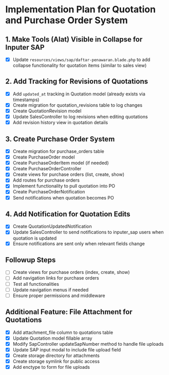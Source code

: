 # Implementation Plan for Quotation and Purchase Order System

## 1. Make Tools (Alat) Visible in Collapse for Inputer SAP
- [x] Update `resources/views/sap/daftar-penawaran.blade.php` to add collapse functionality for quotation items (similar to sales view)

## 2. Add Tracking for Revisions of Quotations
- [x] Add `updated_at` tracking in Quotation model (already exists via timestamps)
- [x] Create migration for quotation_revisions table to log changes
- [x] Create QuotationRevision model
- [x] Update SalesController to log revisions when editing quotations
- [x] Add revision history view in quotation details

## 3. Create Purchase Order System
- [x] Create migration for purchase_orders table
- [x] Create PurchaseOrder model
- [x] Create PurchaseOrderItem model (if needed)
- [x] Create PurchaseOrderController
- [x] Create views for purchase orders (list, create, show)
- [x] Add routes for purchase orders
- [x] Implement functionality to pull quotation into PO
- [x] Create PurchaseOrderNotification
- [x] Send notifications when quotation becomes PO

## 4. Add Notification for Quotation Edits
- [x] Create QuotationUpdatedNotification
- [x] Update SalesController to send notifications to inputer_sap users when quotation is updated
- [x] Ensure notifications are sent only when relevant fields change

## Followup Steps
- [ ] Create views for purchase orders (index, create, show)
- [ ] Add navigation links for purchase orders
- [ ] Test all functionalities
- [ ] Update navigation menus if needed
- [ ] Ensure proper permissions and middleware

## Additional Feature: File Attachment for Quotations
- [x] Add attachment_file column to quotations table
- [x] Update Quotation model fillable array
- [x] Modify SapController updateSapNumber method to handle file uploads
- [x] Update SAP input modal to include file upload field
- [x] Create storage directory for attachments
- [x] Create storage symlink for public access
- [x] Add enctype to form for file uploads
